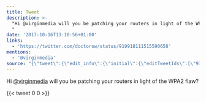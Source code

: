 ```yaml
---
title: Tweet
description: >-
  "Hi @virginmedia will you be patching your routers in light of the WPA2 flaw?
  "
date: '2017-10-16T13:10:56+01:00'
links:
  - 'https://twitter.com/doctorow/status/919918111515590658'
mentions:
  - '@virginmedia'
source: "{\"tweet\":{\"edit_info\":{\"initial\":{\"editTweetIds\":[\"919919843905822720\"],\"editableUntil\":\"2017-10-16T14:35:56.728Z\",\"editsRemaining\":\"5\",\"isEditEligible\":true}},\"retweeted\":false,\"source\":\"<a href=\\\"http://twitter.com/download/android\\\" rel=\\\"nofollow\\\">Twitter for Android</a>\",\"entities\":{\"hashtags\":[],\"symbols\":[],\"user_mentions\":[{\"name\":\"Virgin Media \U0001F410\",\"screen_name\":\"virginmedia\",\"indices\":[\"3\",\"15\"],\"id_str\":\"17872077\",\"id\":\"17872077\"}],\"urls\":[{\"url\":\"https://t.co/iCvb0GxuEo\",\"expanded_url\":\"https://twitter.com/doctorow/status/919918111515590658\",\"display_url\":\"twitter.com/doctorow/statu…\",\"indices\":[\"77\",\"100\"]}]},\"display_text_range\":[\"0\",\"100\"],\"favorite_count\":\"0\",\"id_str\":\"919919843905822720\",\"truncated\":false,\"retweet_count\":\"0\",\"id\":\"919919843905822720\",\"possibly_sensitive\":false,\"created_at\":\"Mon Oct 16 13:35:56 +0000 2017\",\"favorited\":false,\"full_text\":\"Hi @virginmedia will you be patching your routers in light of the WPA2 flaw? https://t.co/iCvb0GxuEo\",\"lang\":\"en\"}}"
---
```

Hi [@virginmedia](https://twitter.com/@virginmedia) will you be patching your routers in light of the WPA2 flaw? 
    
{{< tweet 0 0 >}}
    
